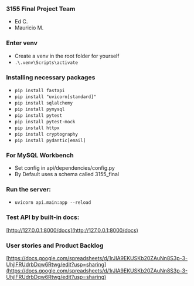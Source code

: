 ### 3155 Final Project Team
* Ed C.
* Mauricio M. 

### Enter venv
* Create a venv in the root folder for yourself
* `.\.venv\Scripts\activate`

### Installing necessary packages
* `pip install fastapi`
* `pip install "uvicorn[standard]"`  
* `pip install sqlalchemy`  
* `pip install pymysql`
* `pip install pytest`
* `pip install pytest-mock`
* `pip install httpx`
* `pip install cryptography`
* `pip install pydantic[email]`

### For MySQL Workbench
* Set config in api/dependencies/config.py
* By Default uses a schema called 3155_final

### Run the server:
* `uvicorn api.main:app --reload`
### Test API by built-in docs:
[http://127.0.0.1:8000/docs](http://127.0.0.1:8000/docs)

### User stories and Product Backlog
[https://docs.google.com/spreadsheets/d/1rJIA9EKUSKb20ZAuNn8S3p-3-UhjlFRUdrbDqw6Rtwg/edit?usp=sharing](https://docs.google.com/spreadsheets/d/1rJIA9EKUSKb20ZAuNn8S3p-3-UhjlFRUdrbDqw6Rtwg/edit?usp=sharing)